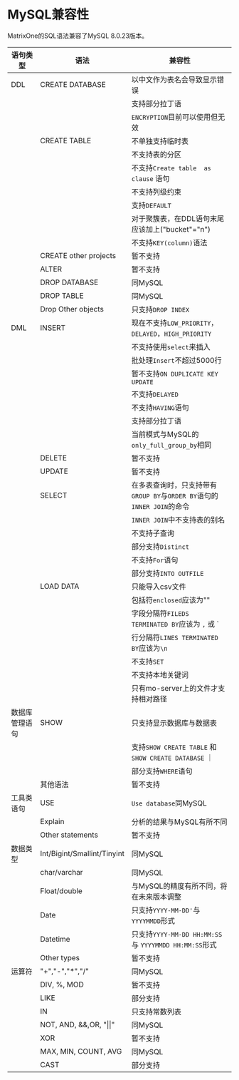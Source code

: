 # **MySQL兼容性** 

MatrixOne的SQL语法兼容了MySQL 8.0.23版本。


|  语句类型   | 语法 |  兼容性  |
|  ----  | ----  |  ----  |
| DDL  | CREATE DATABASE | 以中文作为表名会导致显示错误 | 
|   |   | 支持部分拉丁语  | 
|   |   | `ENCRYPTION`目前可以使用但无效|
|   | CREATE TABLE | 不单独支持临时表 | 
|   |   | 不支持表的分区 | 
|   |   | 不支持`Create table  as clause` 语句|
|   |   | 不支持列级约束|
|   |   | 支持`DEFAULT` |
|   |   | 对于聚簇表，在DDL语句末尾应该加上("bucket"="n") |
|   |   | 不支持`KEY(column)`语法|
|   | CREATE other projects |暂不支持  | 
|   | ALTER | 暂不支持  | 
|   | DROP DATABASE | 同MySQL | 
|   | DROP TABLE | 同MySQL | 
|   | Drop Other objects | 只支持`DROP INDEX`|
| DML  | INSERT | 现在不支持`LOW_PRIORITY`，`DELAYED`，`HIGH_PRIORITY`| 
|   |   | 不支持使用`select`来插入| 
|   |   | 批处理`Insert`不超过5000行| 
|   |   | 暂不支持`ON DUPLICATE KEY UPDATE`| 
|   |   | 不支持`DELAYED` | 
|   |   | 不支持`HAVING`语句| 
|   |   | 支持部分拉丁语  | 
|   |   | 当前模式与MySQL的`only_full_group_by`相同  | 
|   | DELETE | 暂不支持  | 
|   | UPDATE | 暂不支持 | 
|   | SELECT | 在多表查询时，只支持带有`GROUP BY`与`ORDER BY`语句的`INNER JOIN`的命令| 
|   |   | `INNER JOIN`中不支持表的别名  | 
|   |   | 不支持子查询  | 
|   |   | 部分支持`Distinct`  | 
|   |   | 不支持`For`语句  | 
|   |   | 部分支持`INTO OUTFILE` | 
|   | LOAD DATA | 只能导入csv文件   | 
|   |   | 包括符`enclosed`应该为""|
|   |   | 字段分隔符`FILEDS TERMINATED BY`应该为 `,` 或 `|` | 
|   |   | 行分隔符`LINES TERMINATED BY`应该为`\n` | 
|   |   | 不支持`SET` | 
|   |   | 不支持本地关键词 | 
|   |   | 只有mo-server上的文件才支持相对路径 | 
| 数据库管理语句  | SHOW |只支持显示数据库与数据表  | 
|   |  | 支持`SHOW CREATE TABLE` 和`SHOW CREATE DATABASE` ｜
|   |  | 部分支持`WHERE`语句  | 
|   | 其他语法| 暂不支持  |
| 工具类语句  | USE | `Use database`同MySQL  | 
|   | Explain | 分析的结果与MySQL有所不同 | 
|   | Other statements |暂不支持  | 
| 数据类型  | Int/Bigint/Smallint/Tinyint | 同MySQL  | 
|   | char/varchar | 同MySQL  | 
|   | Float/double | 与MySQL的精度有所不同，将在未来版本调整|
|   | Date | 只支持`YYYY-MM-DD'`与`YYYYMMDD`形式 | 
|   | Datetime | 只支持`YYYY-MM-DD HH:MM:SS` 与 `YYYYMMDD HH:MM:SS`形式  | 
|   | Other types | 暂不支持  | 
| 运算符  | "+","-","*","/" | 同MySQL  | 
|   | DIV, %, MOD | 暂不支持 | 
|   | LIKE | 部分支持  | 
|   | IN | 只支持常数列表 | 
|   | NOT, AND, &&,OR, "\|\|" | 同MySQL  | 
|   | XOR | 暂不支持 | 
|   | MAX, MIN, COUNT, AVG | 同MySQL  | 
|   | CAST | 部分支持 | 






